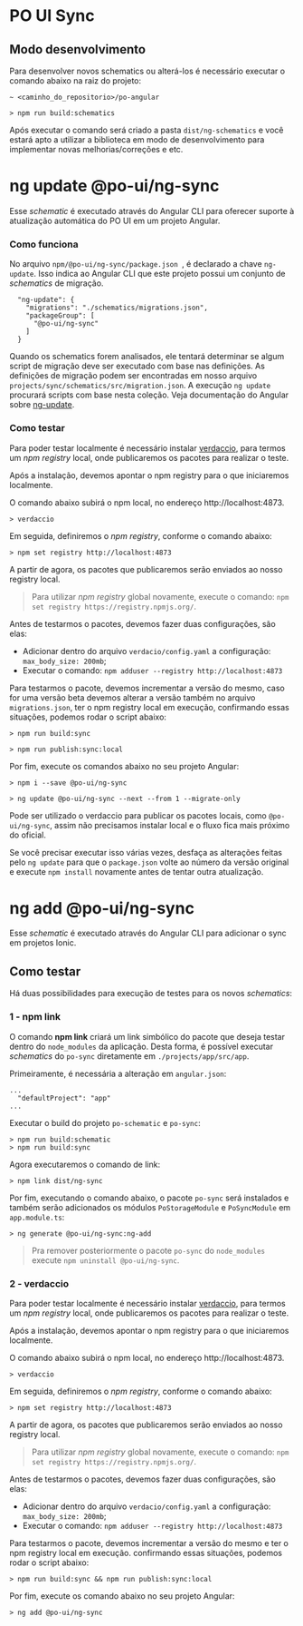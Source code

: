 # PO UI Sync

## Modo desenvolvimento

Para desenvolver novos schematics ou alterá-los é necessário executar o comando abaixo na raiz do projeto:

```
~ <caminho_do_repositorio>/po-angular

> npm run build:schematics
```

Após executar o comando será criado a pasta `dist/ng-schematics` e você estará apto a utilizar a biblioteca
em modo de desenvolvimento para implementar novas melhorias/correções e etc.

# ng update @po-ui/ng-sync

Esse *schematic* é executado através do Angular CLI para oferecer suporte à atualização automática do PO UI em um projeto Angular.


### Como funciona

No arquivo ```npm/@po-ui/ng-sync/package.json ```, é declarado a chave `ng-update`. Isso indica ao Angular CLI que este projeto possui um conjunto de *schematics* de migração.

```
  "ng-update": {
    "migrations": "./schematics/migrations.json",
    "packageGroup": [
      "@po-ui/ng-sync"
    ]
  }
```

Quando os schematics forem analisados, ele tentará determinar se algum script de migração deve ser executado com base nas definições. As definições de migração podem ser encontradas em nosso arquivo `projects/sync/schematics/src/migration.json`. A execução `ng update` procurará scripts com base nesta coleção. Veja documentação do Angular sobre [ng-update](https://github.com/angular/angular-cli/blob/master/docs/specifications/update.md).


### Como testar

Para poder testar localmente é necessário instalar [verdaccio](https://github.com/verdaccio/verdaccio), para termos um *npm registry* local,
onde publicaremos os pacotes para realizar o teste.

Após a instalação, devemos apontar o npm registry para o que iniciaremos localmente.

O comando abaixo subirá o npm local, no endereço http://localhost:4873.

``` > verdaccio ```

Em seguida, definiremos o *npm registry*, conforme o comando abaixo:

``` > npm set registry http://localhost:4873 ```

A partir de agora, os pacotes que publicaremos serão enviados ao nosso registry local.

> Para utilizar *npm registry* global novamente, execute o comando: `npm set registry https://registry.npmjs.org/`.


Antes de testarmos o pacotes, devemos fazer duas configurações, são elas:

- Adicionar dentro do arquivo ```verdacio/config.yaml``` a configuração: `max_body_size: 200mb`;
- Executar o comando: ``` npm adduser --registry http://localhost:4873 ```

Para testarmos o pacote, devemos incrementar a versão do mesmo,
caso for uma versão beta devemos alterar a versão também no arquivo `migrations.json`,
ter o npm registry local em execução, confirmando essas situações, podemos rodar o script abaixo:

`> npm run build:sync`

`> npm run publish:sync:local`

Por fim, execute os comandos abaixo no seu projeto Angular:

`> npm i --save @po-ui/ng-sync`

`> ng update @po-ui/ng-sync --next --from 1 --migrate-only`

Pode ser utilizado o verdaccio para publicar os pacotes locais, como `@po-ui/ng-sync`, assim não precisamos instalar local e o fluxo fica mais próximo do oficial.

Se você precisar executar isso várias vezes, desfaça as alterações feitas pelo `ng update` para que o `package.json` volte ao número da versão original e execute `npm install` novamente antes de tentar outra atualização.

# ng add @po-ui/ng-sync

Esse *schematic* é executado através do Angular CLI para adicionar o sync em projetos Ionic.

## Como testar

Há duas possibilidades para execução de testes para os novos *schematics*:

### 1 - npm link

O comando **npm link** criará um link simbólico do pacote que deseja testar dentro do `node_modules` da aplicação. Desta forma, é possível executar *schematics* do `po-sync` diretamente em `./projects/app/src/app`. 

Primeiramente, é necessária a alteração em `angular.json`:

```
...
  "defaultProject": "app"
...
```

Executar o build do projeto `po-schematic` e `po-sync`:

``` 
> npm run build:schematic 
> npm run build:sync 
```

Agora executaremos o comando de link:

``` 
> npm link dist/ng-sync 
```

Por fim, executando o comando abaixo, o pacote  `po-sync` será instalados e também serão adicionados os módulos `PoStorageModule` e `PoSyncModule` em `app.module.ts`:

``` 
> ng generate @po-ui/ng-sync:ng-add 
```

> Pra remover posteriormente o pacote `po-sync` do `node_modules` execute `npm uninstall @po-ui/ng-sync`.

### 2 - verdaccio

Para poder testar localmente é necessário instalar [verdaccio](https://github.com/verdaccio/verdaccio), para termos um *npm registry* local,
onde publicaremos os pacotes para realizar o teste.

Após a instalação, devemos apontar o npm registry para o que iniciaremos localmente.

O comando abaixo subirá o npm local, no endereço http://localhost:4873.

``` 
> verdaccio 
```

Em seguida, definiremos o *npm registry*, conforme o comando abaixo:

``` 
> npm set registry http://localhost:4873 
```

A partir de agora, os pacotes que publicaremos serão enviados ao nosso registry local.

> Para utilizar *npm registry* global novamente, execute o comando: `npm set registry https://registry.npmjs.org/`.


Antes de testarmos o pacotes, devemos fazer duas configurações, são elas:

- Adicionar dentro do arquivo ```verdacio/config.yaml``` a configuração: `max_body_size: 200mb`;
- Executar o comando: ``` npm adduser --registry http://localhost:4873 ```

Para testarmos o pacote, devemos incrementar a versão do mesmo e ter o npm registry local em execução. confirmando essas situações, podemos rodar o script abaixo:

```
> npm run build:sync && npm run publish:sync:local
```

Por fim, execute os comando abaixo no seu projeto Angular:

```
> ng add @po-ui/ng-sync
```
